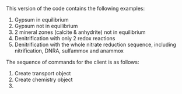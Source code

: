 This version of the code contains the following examples:
1) Gypsum in equilibrium
2) Gypsum not in equilibrium
3) 2 mineral zones (calcite & anhydrite) not in equilibrium
4) Denitrification with only 2 redox reactions
5) Denitrification with the whole nitrate reduction sequence, including nitrification, DNRA, sulfammox and anammox

The sequence of commands for the client is as follows:
1) Create transport object
2) Create chemistry object
3) 
